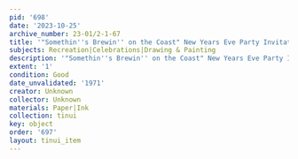 ```yaml
---
pid: '698'
date: '2023-10-25'
archive_number: 23-01/2-1-67
title: '"Somethin''s Brewin'' on the Coast" New Years Eve Party Invitation'
subjects: Recreation|Celebrations|Drawing & Painting
description: '"Somethin''s Brewin'' on the Coast" New Years Eve Party Invitation 1971'
extent: '1'
condition: Good
date_unvalidated: '1971'
creator: Unknown
collector: Unknown
materials: Paper|Ink
collection: tinui
key: object
order: '697'
layout: tinui_item
---
```

